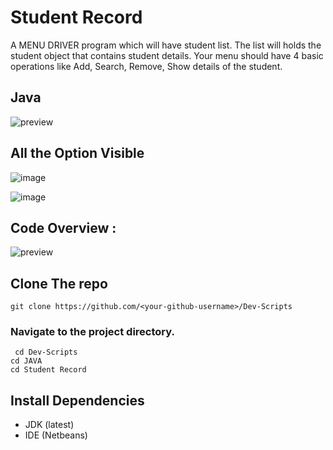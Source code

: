 # Student Record

A MENU DRIVER program which will have student list. The list will  holds the student object that contains student details.
Your menu should have 4 basic operations like Add, Search, Remove, Show details of the student.

## Java

![preview](https://user-images.githubusercontent.com/72241207/168904038-4c2a5387-21a8-497e-8ef3-363e5bd45677.gif)

## All the Option Visible

![image](https://user-images.githubusercontent.com/72241207/168423309-a69258b7-7e44-4393-8f61-f03f7efa0f4c.png)

![image](https://user-images.githubusercontent.com/72241207/168423320-744c1242-8003-40a5-80f6-696bc89fe049.png)

## Code Overview :

![preview](https://user-images.githubusercontent.com/72241207/168904728-1bcf6701-cb3a-4e48-b4c4-35f866581dd5.gif)

## Clone The repo
` git clone https://github.com/<your-github-username>/Dev-Scripts `
### Navigate to the project directory.
` cd Dev-Scripts`   
`cd JAVA`   
`cd Student Record`   

## Install Dependencies
- JDK (latest)
- IDE (Netbeans)
